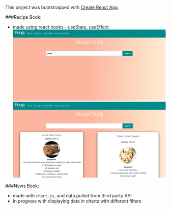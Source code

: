 This project was bootstrapped with [Create React App](https://github.com/facebookincubator/create-react-app).

###Recipe Book: 

 -  made using react hooks - useState, useEffect 
![Image description](src/images/ScreenRBook1.png)
![Image description](src/images/ScreenRBook2.png)

###News Book:
 
 - made with `chart.js`, and data pulled from third party API
 - In progress with displaying data in charts with different filters
 